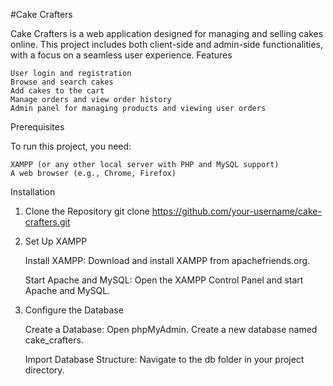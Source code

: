 
#Cake Crafters

Cake Crafters is a web application designed for managing and selling cakes online. This project includes both client-side and admin-side functionalities, with a focus on a seamless user experience.
Features

    User login and registration
    Browse and search cakes
    Add cakes to the cart
    Manage orders and view order history
    Admin panel for managing products and viewing user orders

Prerequisites

To run this project, you need:

    XAMPP (or any other local server with PHP and MySQL support)
    A web browser (e.g., Chrome, Firefox)

Installation
1. Clone the Repository
git clone https://github.com/your-username/cake-crafters.git

2. Set Up XAMPP

    Install XAMPP: Download and install XAMPP from apachefriends.org.

    Start Apache and MySQL: Open the XAMPP Control Panel and start Apache and MySQL.

3. Configure the Database

    Create a Database:
        Open phpMyAdmin.
        Create a new database named cake_crafters.

    Import Database Structure:
        Navigate to the db folder in your project directory.


